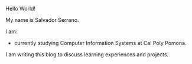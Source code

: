 Hello World!

My name is Salvador Serrano.

I am: 
-   currently studying Computer Information Systems at Cal Poly Pomona.

I am writing this blog to discuss learning experiences and projects.
